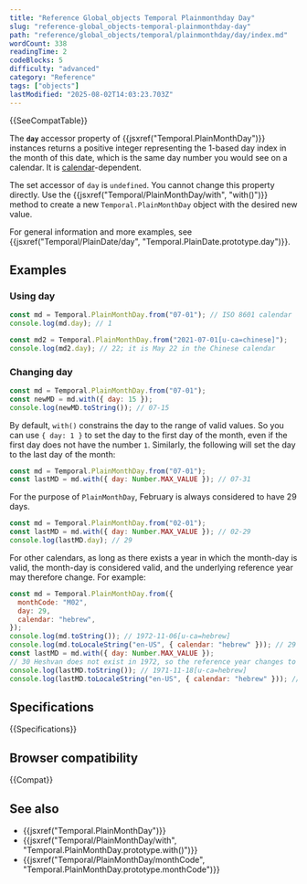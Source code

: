```yaml
---
title: "Reference Global_objects Temporal Plainmonthday Day"
slug: "reference-global_objects-temporal-plainmonthday-day"
path: "reference/global_objects/temporal/plainmonthday/day/index.md"
wordCount: 338
readingTime: 2
codeBlocks: 5
difficulty: "advanced"
category: "Reference"
tags: ["objects"]
lastModified: "2025-08-02T14:03:23.703Z"
---
```



{{SeeCompatTable}}

The **`day`** accessor property of {{jsxref("Temporal.PlainMonthDay")}} instances returns a positive integer representing the 1-based day index in the month of this date, which is the same day number you would see on a calendar. It is [calendar](/en-US/docs/Web/JavaScript/Reference/Global_Objects/Temporal#calendars)-dependent.

The set accessor of `day` is `undefined`. You cannot change this property directly. Use the {{jsxref("Temporal/PlainMonthDay/with", "with()")}} method to create a new `Temporal.PlainMonthDay` object with the desired new value.

For general information and more examples, see {{jsxref("Temporal/PlainDate/day", "Temporal.PlainDate.prototype.day")}}.

## Examples

### Using day

```js
const md = Temporal.PlainMonthDay.from("07-01"); // ISO 8601 calendar
console.log(md.day); // 1

const md2 = Temporal.PlainMonthDay.from("2021-07-01[u-ca=chinese]");
console.log(md2.day); // 22; it is May 22 in the Chinese calendar
```

### Changing day

```js
const md = Temporal.PlainMonthDay.from("07-01");
const newMD = md.with({ day: 15 });
console.log(newMD.toString()); // 07-15
```

By default, `with()` constrains the day to the range of valid values. So you can use `{ day: 1 }` to set the day to the first day of the month, even if the first day does not have the number `1`. Similarly, the following will set the day to the last day of the month:

```js
const md = Temporal.PlainMonthDay.from("07-01");
const lastMD = md.with({ day: Number.MAX_VALUE }); // 07-31
```

For the purpose of `PlainMonthDay`, February is always considered to have 29 days.

```js
const md = Temporal.PlainMonthDay.from("02-01");
const lastMD = md.with({ day: Number.MAX_VALUE }); // 02-29
console.log(lastMD.day); // 29
```

For other calendars, as long as there exists a year in which the month-day is valid, the month-day is considered valid, and the underlying reference year may therefore change. For example:

```js
const md = Temporal.PlainMonthDay.from({
  monthCode: "M02",
  day: 29,
  calendar: "hebrew",
});
console.log(md.toString()); // 1972-11-06[u-ca=hebrew]
console.log(md.toLocaleString("en-US", { calendar: "hebrew" })); // 29 Heshvan
const lastMD = md.with({ day: Number.MAX_VALUE });
// 30 Heshvan does not exist in 1972, so the reference year changes to 1971
console.log(lastMD.toString()); // 1971-11-18[u-ca=hebrew]
console.log(lastMD.toLocaleString("en-US", { calendar: "hebrew" })); // 30 Heshvan
```

## Specifications

{{Specifications}}

## Browser compatibility

{{Compat}}

## See also

- {{jsxref("Temporal.PlainMonthDay")}}
- {{jsxref("Temporal/PlainMonthDay/with", "Temporal.PlainMonthDay.prototype.with()")}}
- {{jsxref("Temporal/PlainMonthDay/monthCode", "Temporal.PlainMonthDay.prototype.monthCode")}}
